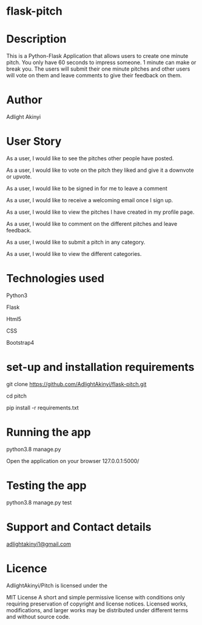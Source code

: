 # flask-pitch
# Description

This is a Python-Flask Application that allows users to create one minute pitch. You only have 60 seconds to impress someone. 1 minute can make or break you. The users will submit their one minute pitches and other users will vote on them and leave comments to give their feedback on them.

# Author

Adlight Akinyi

# User Story

As a user, I would like to see the pitches other people have posted.

As a user, I would like to vote on the pitch they liked and give it a downvote or upvote.

As a user, I would like to be signed in for me to leave a comment

As a user, I would like to receive a welcoming email once I sign up.

As a user, I would like to view the pitches I have created in my profile page.

As a user, I would like to comment on the different pitches and leave feedback.

As a user, I would like to submit a pitch in any category.

As a user, I would like to view the different categories.

# Technologies used

Python3

Flask

Html5

CSS

Bootstrap4
 
 # set-up and installation requirements
  
  git clone  https://github.com/AdlightAkinyi/flask-pitch.git

  cd pitch


  pip install -r requirements.txt

  # Running the app

  python3.8 manage.py

  Open the application on your browser 127.0.0.1:5000/

  # Testing the app

  python3.8 manage.py test

  # Support and Contact details

  adlightakinyi1@gmail.com
  
  # Licence

  AdlightAkinyi/Pitch is licensed under the

MIT License
A short and simple permissive license with conditions only requiring preservation of copyright and license notices. Licensed works, modifications, and larger works may be distributed under different terms and without source code.
